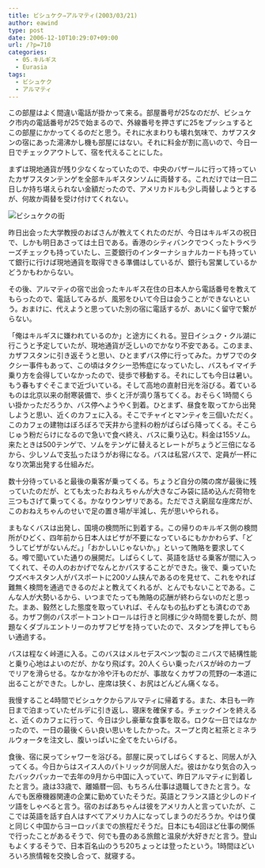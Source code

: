 ```yaml
---
title: ビシュケク⇒アルマティ(2003/03/21)
author: eawind
type: post
date: 2006-12-10T10:29:07+09:00
url: /?p=710
categories:
  - 05.キルギス
  - Eurasia
tags:
  - ビシュケク
  - アルマティ
---
```

この部屋はよく間違い電話が掛かって来る。部屋番号が25なのだが、ビシュケク市内の電話番号が25で始まるので、外線番号を押さずに25をプッシュするとこの部屋にかかってくるのだと思う。それに水まわりも壊れ気味で、カザフスタンの宿にあった湯沸かし機も部屋にはない。それに料金が割に高いので、今日一日でチェックアウトして、宿を代えることにした。

まずは現地通貨が残り少なくなっていたので、中央のバザールに行って持っていたカザフスタンテンゲを全部キルギスタンソムに両替する。これだけでは一日二日しか持ち堪えられない金額だったので、アメリカドルも少し両替しようとするが、何故か両替を受け付けてくれない。

![ビシュケクの街](/img/wp/2006/12/200303210923001.jpg)

昨日出会った大学教授のおばさんが教えてくれたのだが、今日はキルギスの祝日で、しかも明日あさっては土日である。香港のシティバンクでつくったトラベラーズチェックも持っていたし、三菱銀行のインターナショナルカードも持っていて銀行に行けば現地通貨を取得できる準備はしているが、銀行も営業しているかどうかもわからない。

その後、アルマティの宿で出会ったキルギス在住の日本人から電話番号を教えてもらったので、電話してみるが、風邪をひいて今日は会うことができないという。おまけに、代えようと思っていた別の宿に電話するが、あいにく留守で繋がらない。

「俺はキルギスに嫌われているのか」と途方にくれる。翌日イシュク・クル湖に行こうと予定していたが、現地通貨が乏しいのでかなり不安である。このまま、カザフスタンに引き返そうと思い、ひとまずバス停に行ってみた。カザフでのタクシー事件もあって、この頃はタクシー恐怖症になっていたし、バスもイマイチ乗り方を会得していなかったので、徒歩で移動する。それにしても今日は暑い。もう春もすぐそこまで近づいている。そして高地の直射日光を浴びる。着ているものは北京以来の耐寒装備で、歩くと汗が滴り落ちてくる。おそらく1時間くらい掛かっただろうか、バス停へようやく到着。ひとまず、昼食を取ってから出発しようと思い、近くのカフェに入る。そこでチャイとマンティを三個いただく。このカフェの建物はぼろぼろで天井から塗料の粉がぱらぱら降ってくる。そこらじゅう粉だらけになるので急いで食べ終え、バスに乗り込む。料金は155ソム。来たときは500テンゲで、ソムをテンゲに替えるとレートがちょうど三倍になるから、少しソムで支払ったほうがお得になる。バスは私営バスで、定員が一杯になり次第出発する仕組みだ。

数十分待っていると最後の乗客が乗ってくる。ちょうど自分の隣の席が最後に残っていたのだが、とても太ったおねえちゃんが大きなごみ袋に詰め込んだ荷物を三つもさげて乗ってくる。かなりウンザリである。ただでさえ窮屈な座席だが、このおねえちゃんのせいで足の置き場が半減し、先が思いやられる。

まもなくバスは出発し、国境の検問所に到着する。この帰りのキルギス側の検問所がひどく、四年前から日本人はビザが不要になっているにもかかわらず、「どうしてビザがないんだ。」「おかしいじゃないか。」といって賄賂を要求してくる。噂で聞いていた通りの展開だ。しばらくして、英語を話せる乗客が間に入ってくれて、その人のおかげでなんとかパスすることができた。後で、乗っていたウズベキスタン人がパスポートに200ソム挟んであるのを見せて、これをやれば難無く検問を通過できるのだよと教えてくれるが、とんでもないことである。こんな人が大勢いるから、いつまでたっても賄賂の応酬が終わらないのだと思った。まあ、毅然とした態度を取っていれば、そんなもの払わずとも済むのである。カザフ側のパスポートコントロールは行きと同様に少々時間を要したが、問題なくダブルエントリーのカザフビザを持っていたので、スタンプを押してもらい通過する。

バスは程なく峠道に入る。このバスはメルセデスベンツ製のミニバスで結構性能と乗り心地はよいのだが、かなり飛ばす。20人くらい乗ったバスが峠のカーブでリアを滑らせる。なかなか冷や汗ものだが、事故なくカザフの荒野の一本道に出ることができた。しかし、座席は狭く、お尻はどんどん痛くなる。

我慢すること4時間でビシュケクからアルマティに帰着する。また、本日も一昨日まで泊まっていたゼルデに引き返し、寝床を確保する。チェックインを終えると、近くのカフェに行って、今日は少し豪華な食事を取る。ロクな一日ではなかったので、一日の最後くらい良い思いをしたかった。スープと肉と紅茶とミネラルウォータを注文し、腹いっぱいに全てをたいらげる。

食後、宿に戻ってシャワーを浴びる。部屋に戻ってしばらくすると、同居人が入ってくる。今日からはスイス人のパトリックが同居人だ。彼はかなり気合の入ったバックパッカーで去年の9月から中国に入っていて、昨日アルマティに到着したと言う。歳は33歳で、離婚暦一回、もちろん仕事は退職してきたと言う。なんでも医療機器関連の企業に勤めていたそうだ。英語とフランス語と少しのドイツ語をしゃべると言う。宿のおばあちゃんは彼をアメリカ人と言っていたが、ここでは英語を話す白人はすべてアメリカ人になってしまうのだろうか。やはり僕と同じく中国からヨーロッパまでの旅程だそうだ。日本にも4回ほど仕事の関係で行ったことがあるそうで、何でも畳のある旅館と温泉が大好きだと言う。登山もよくするそうで、日本百名山のうち20ちょっとは登ったという。1時間ほどいろいろ旅情報を交換し合って、就寝する。
